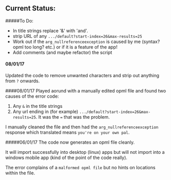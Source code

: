 ## Current Status:

#####To Do:
* In title strings replace '&' with 'and'. <DONE>
* strip URL of any `.../default?start-index=26&max-results=25` <DONE>
* Work out if the `arg_nullreferenceexception` is caused by me (syntax? opml too long? etc.) or if it is a feature of the app!
* Add comments (and maybe refactor) the script

#### 08/01/17
Updated the code to remove unwanted characters and strip out anything from `?` onwards.

####08/01/17
Played aorund with a manually edited opml file and found two causes of the error code:

1. Any `&` in the title strings
2. Any url ending in (for example) `.../default?start-index=26&max-results=25`. It was the `=` that was the problem.

I manually cleaned the file and then had the `arg_nullreferenceexception` response which translated means `you're on your own pal`.


#####06/01/17
The code now generates an opml file cleanly. 

It will import successfully into desktop (linux) apps but will not import into a windows mobile app (kind of the point of the code really). 

The error complains of a `malformed opml file` but no hints on locations within the file.


